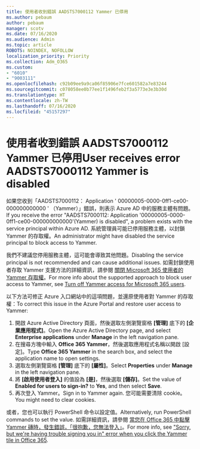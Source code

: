 ```yaml
---
title: 使用者收到錯誤 AADSTS7000112 Yammer 已停用
ms.author: pebaum
author: pebaum
manager: scotv
ms.date: 07/16/2020
ms.audience: Admin
ms.topic: article
ROBOTS: NOINDEX, NOFOLLOW
localization_priority: Priority
ms.collection: Adm_O365
ms.custom:
- "6010"
- "9003111"
ms.openlocfilehash: c92b09ee9a9ca06f85906e7fce601582a7e83244
ms.sourcegitcommit: c078058ee0b77ee1f1496feb2f3a5773e3e3b30d
ms.translationtype: HT
ms.contentlocale: zh-TW
ms.lasthandoff: 07/16/2020
ms.locfileid: "45157297"
---
```

# <a name="user-receives-error-aadsts7000112-yammer-is-disabled"></a><span data-ttu-id="25c89-102">使用者收到錯誤 AADSTS7000112 Yammer 已停用</span><span class="sxs-lookup"><span data-stu-id="25c89-102">User receives error AADSTS7000112 Yammer is disabled</span></span>

<span data-ttu-id="25c89-103">如果您收到「AADSTS7000112： Application ' 00000005-0000-0ff1-ce00-000000000000 ' （Yammer）」錯誤，則表示 Azure AD 中的服務主體有問題。</span><span class="sxs-lookup"><span data-stu-id="25c89-103">If you receive the error "AADSTS7000112: Application '00000005-0000-0ff1-ce00-000000000000'(Yammer) is disabled", a problem exists with the service principal within Azure AD.</span></span> <span data-ttu-id="25c89-104">系統管理員可能已停用服務主體，以封鎖 Yammer 的存取權。</span><span class="sxs-lookup"><span data-stu-id="25c89-104">An administrator might have disabled the service principal to block access to Yammer.</span></span>

<span data-ttu-id="25c89-105">我們不建議您停用服務主體，這可能會導致其他問題。</span><span class="sxs-lookup"><span data-stu-id="25c89-105">Disabling the service principal is not recommended and can cause additional issues.</span></span> <span data-ttu-id="25c89-106">如需封鎖使用者存取 Yammer 支援方法的詳細資訊，請參閱 [關閉 Microsoft 365 使用者的 Yammer 存取權](https://docs.microsoft.com/yammer/manage-yammer-users/turn-off-user-access)。</span><span class="sxs-lookup"><span data-stu-id="25c89-106">For more info about the supported approach to block user access to Yammer, see [Turn off Yammer access for Microsoft 365 users](https://docs.microsoft.com/yammer/manage-yammer-users/turn-off-user-access).</span></span>  

<span data-ttu-id="25c89-107">以下方法可修正 Azure 入口網站中的這項問題，並還原使用者對 Yammer 的存取權：</span><span class="sxs-lookup"><span data-stu-id="25c89-107">To correct this issue in the Azure Portal and restore user access to Yammer:</span></span>

1.  <span data-ttu-id="25c89-108">開啟 Azure Active Directory 頁面，然後選取左側瀏覽窗格 **[管理]** 底下的 **[企業應用程式]**。</span><span class="sxs-lookup"><span data-stu-id="25c89-108">Open the Azure Active Directory page, and select **Enterprise applications** under **Manage** in the left navigation pane.</span></span>
3.  <span data-ttu-id="25c89-109">在搜尋方塊中輸入 **Office 365 Yammer**，然後選取應用程式名稱以開啟 [設定]。</span><span class="sxs-lookup"><span data-stu-id="25c89-109">Type **Office 365 Yammer** in the search box, and select the application name to open settings.</span></span>
4.  <span data-ttu-id="25c89-110">選取左側瀏覽窗格 **[管理]** 底下的 **[屬性]**。</span><span class="sxs-lookup"><span data-stu-id="25c89-110">Select **Properties** under **Manage** in the left navigation pane.</span></span>
5.  <span data-ttu-id="25c89-111">將 **[啟用使用者登入]** 的值設為 **[是]**，然後選取 **[儲存]**。</span><span class="sxs-lookup"><span data-stu-id="25c89-111">Set the value of **Enabled for users to sign-in?** to **Yes**, and then select **Save**.</span></span>
6.  <span data-ttu-id="25c89-112">再次登入 Yammer。</span><span class="sxs-lookup"><span data-stu-id="25c89-112">Sign in to Yammer again.</span></span> <span data-ttu-id="25c89-113">您可能需要清除 cookie。</span><span class="sxs-lookup"><span data-stu-id="25c89-113">You might need to clear cookies.</span></span>

<span data-ttu-id="25c89-114">或者，您也可以執行 PowerShell 命令以設定值。</span><span class="sxs-lookup"><span data-stu-id="25c89-114">Alternatively, run PowerShell commands to set the value.</span></span> <span data-ttu-id="25c89-115">如需詳細資訊，請參閱 [當您在 Office 365 中點擊 Yammer 磚時，發生錯誤，「很抱歉，您無法登入」](https://docs.microsoft.com/yammer/troubleshoot-problems/error-when-click-the-yammer-tile-in-office-365)。</span><span class="sxs-lookup"><span data-stu-id="25c89-115">For more info, see ["Sorry, but we're having trouble signing you in" error when you click the Yammer tile in Office 365](https://docs.microsoft.com/yammer/troubleshoot-problems/error-when-click-the-yammer-tile-in-office-365).</span></span> 